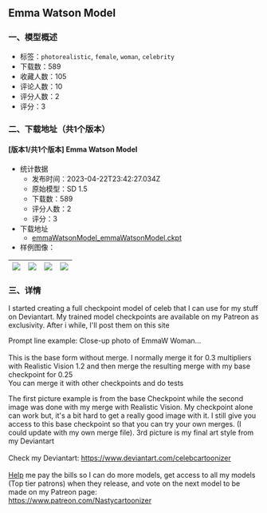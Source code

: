 ## Emma Watson Model
### 一、模型概述

- 标签：`photorealistic`, `female`, `woman`, `celebrity`
- 下载数：589
- 收藏人数：105
- 评论人数：10
- 评分人数：2
- 评分：3

### 二、下载地址（共1个版本）

#### [版本1/共1个版本] Emma Watson Model

- 统计数据
  - 发布时间：2023-04-22T23:42:27.034Z
  - 原始模型：SD 1.5
  - 下载数：589
  - 评分人数：2
  - 评分：3
- 下载地址
  - [emmaWatsonModel_emmaWatsonModel.ckpt](https://civitai.com/api/download/models/52763)
- 样例图像：

| <img src="https://image.civitai.com/xG1nkqKTMzGDvpLrqFT7WA/0b315294-5750-4a34-9240-3bf28f8a3e00/width=450/569355.jpeg" /> | <img src="https://image.civitai.com/xG1nkqKTMzGDvpLrqFT7WA/548b2f2d-4415-450a-954e-31ace24e4500/width=450/569520.jpeg" /> | <img src="https://image.civitai.com/xG1nkqKTMzGDvpLrqFT7WA/c0e1c493-6f2e-410e-e08b-b0698a32ce00/width=450/569357.jpeg" /> | <img src="https://image.civitai.com/xG1nkqKTMzGDvpLrqFT7WA/777e94db-ecc5-46e0-4bfa-a3c13eac3200/width=450/569519.jpeg" /> |
| ---- | ---- | ---- | ---- |


### 三、详情
<p>I started creating a full checkpoint model of celeb that I can use for my stuff on Deviantart. My trained model checkpoints are available on my Patreon as exclusivity. After i while, I'll post them on this site</p><p></p><p>Prompt line example: Close-up photo of EmmaW Woman...<br /><br />This is the base form without merge. I normally merge it for 0.3 multipliers with Realistic Vision 1.2 and then merge the resulting merge with my base checkpoint for 0.25<br />You can merge it with other checkpoints and do tests</p><p>The first picture example is from the base Checkpoint while the second image was done with my merge with Realistic Vision. My checkpoint alone can work but, it's a bit hard to get a really good image with it. I still give you access to this base checkpoint so that you can try your own merges. (I could update with my own merge file). 3rd picture is my final art style from my Deviantart<br /><br />Check my Deviantart: <a target="_blank" rel="ugc" href="https://www.deviantart.com/celebcartoonizer￼￼Help">https://www.deviantart.com/celebcartoonizer<br /><br />Help</a> me pay the bills so I can do more models, get access to all my models (Top tier patrons) when they release, and vote on the next model to be made on my Patreon page:<br /><a target="_blank" rel="ugc" href="https://www.patreon.com/Nastycartoonizer">https://www.patreon.com/Nastycartoonizer</a></p>